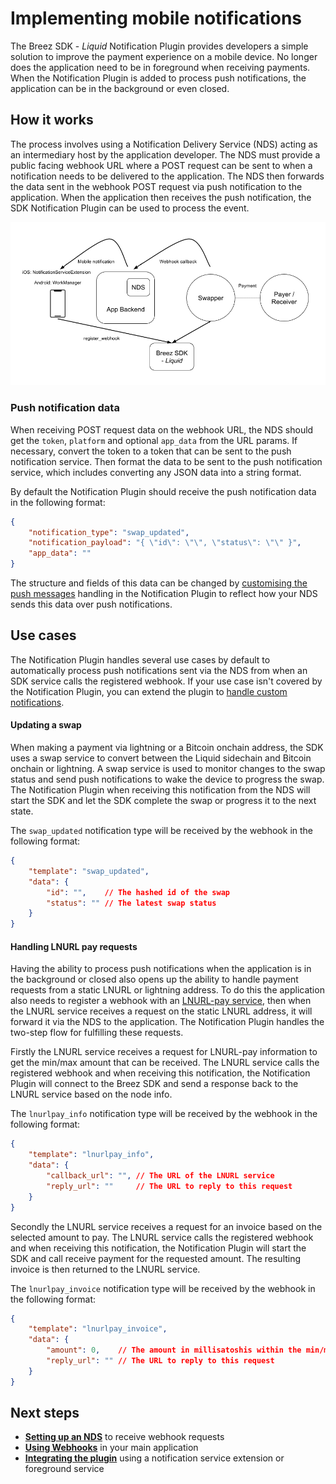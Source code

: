 # Implementing mobile notifications

The Breez SDK - *Liquid* Notification Plugin provides developers a simple solution to improve the payment experience on a mobile device. No longer does the application need to be in foreground when receiving payments. When the Notification Plugin is added to process push notifications, the application can be in the background or even closed.

## How it works

The process involves using a Notification Delivery Service (NDS) acting as an intermediary host by the application developer. The NDS must provide a public facing webhook URL where a POST request can be sent to when a notification needs to be delivered to the application. The NDS then forwards the data sent in the webhook POST request via push notification to the application. When the application then receives the push notification, the SDK Notification Plugin can be used to process the event.

![Breez SDK - Liquid Notifications](../images/BreezSDK_Liquid_Notifications.png)

### Push notification data

When receiving POST request data on the webhook URL, the NDS should get the `token`, `platform` and optional `app_data` from the URL params. If necessary, convert the token to a token that can be sent to the push notification service. Then format the data to be sent to the push notification service, which includes converting any JSON data into a string format. 

By default the Notification Plugin should receive the push notification data in the following format:

```json
{
    "notification_type": "swap_updated",
    "notification_payload": "{ \"id\": \"\", \"status\": \"\" }",
    "app_data": ""
}
```
The structure and fields of this data can be changed by [customising the push messages](custom_messages.md) handling in the Notification Plugin to reflect how your NDS sends this data over push notifications.

## Use cases

The Notification Plugin handles several use cases by default to automatically process push notifications sent via the NDS from when an SDK service calls the registered webhook. If your use case isn't covered by the Notification Plugin, you can extend the plugin to [handle custom notifications](custom_notifications.md).

#### Updating a swap

When making a payment via lightning or a Bitcoin onchain address, the SDK uses a swap service to convert between the Liquid sidechain and Bitcoin onchain or lightning. A swap service is used to monitor changes to the swap status and send push notifications to wake the device to progress the swap. The Notification Plugin when receiving this notification from the NDS will start the SDK and let the SDK complete the swap or progress it to the next state. 

The `swap_updated` notification type will be received by the webhook in the following format:
```json
{
    "template": "swap_updated",
    "data": {  
        "id": "",    // The hashed id of the swap
        "status": "" // The latest swap status
    }
}
```

#### Handling LNURL pay requests

Having the ability to process push notifications when the application is in the background or closed also opens up the ability to handle payment requests from a static LNURL or lightning address. To do this the application also needs to register a webhook with an [LNURL-pay service](/guide/lnurl_pay_service.md), then when the LNURL service receives a request on the static LNURL address, it will forward it via the NDS to the application. The Notification Plugin handles the two-step flow for fulfilling these requests.

Firstly the LNURL service receives a request for LNURL-pay information to get the min/max amount that can be received. The LNURL service calls the registered webhook and when receiving this notification, the Notification Plugin will connect to the Breez SDK and send a response back to the LNURL service based on the node info. 

The `lnurlpay_info` notification type will be received by the webhook in the following format:
```json
{
    "template": "lnurlpay_info",
    "data": {  
        "callback_url": "", // The URL of the LNURL service
        "reply_url": ""     // The URL to reply to this request
    }
}
```
Secondly the LNURL service receives a request for an invoice based on the selected amount to pay. The LNURL service calls the registered webhook and when receiving this notification, the Notification Plugin will start the SDK and call receive payment for the requested amount. The resulting invoice is then returned to the LNURL service. 

The `lnurlpay_invoice` notification type will be received by the webhook in the following format:
```json
{
    "template": "lnurlpay_invoice",
    "data": {  
        "amount": 0,    // The amount in millisatoshis within the min/max sendable range
        "reply_url": "" // The URL to reply to this request
    }
}
```

## Next steps
- **[Setting up an NDS](setup_nds.md)** to receive webhook requests
- **[Using Webhooks](using_webhooks.md)** in your main application
- **[Integrating the plugin](setup_plugin.md)** using a notification service extension or foreground service

